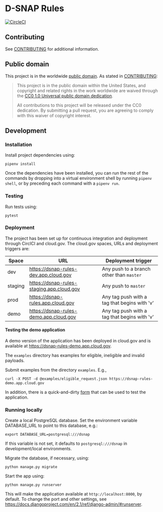 # D-SNAP Rules
[![CircleCI](https://circleci.com/gh/18F/dsnap_rules.svg?style=svg)](https://circleci.com/gh/18F/dsnap_rules)

## Contributing

See [CONTRIBUTING](CONTRIBUTING.md) for additional information.

## Public domain

This project is in the worldwide [public domain](LICENSE.md). As stated in [CONTRIBUTING](CONTRIBUTING.md):

> This project is in the public domain within the United States, and copyright and related rights in the work worldwide are waived through the [CC0 1.0 Universal public domain dedication](https://creativecommons.org/publicdomain/zero/1.0/).
>
> All contributions to this project will be released under the CC0 dedication. By submitting a pull request, you are agreeing to comply with this waiver of copyright interest.

## Development

### Installation

Install project dependencies using:
```
pipenv install
```
Once the dependencies have been installed, you can run the rest of the commands by dropping into a virtual environment shell by running `pipenv shell`, or by preceding each command with a `pipenv run`.

### Testing

Run tests using:
```
pytest
```

### Deployment

The project has been set up for continuous integration and deployment through CirclCI and cloud.gov. The cloud.gov spaces, URLs and deployment triggers are:

| Space | URL | Deployment trigger |
|-------|-----|--------------------|
| dev   | https://dsnap-rules-dev.app.cloud.gov | Any push to a branch other than `master`|
| staging   | https://dsnap-rules-staging.app.cloud.gov | Any push to `master`|
| prod   | https://dsnap-rules.app.cloud.gov | Any tag push with a tag that begins with 'v'|
| demo   | https://dsnap-rules-demo.app.cloud.gov | Any tag push with a tag that begins with 'v'|

#### Testing the demo application
A demo version of the application has been deployed in cloud.gov and is available at https://dsnap-rules-demo.app.cloud.gov.

The `examples` directory has examples for eligible, ineligible and invalid payloads.

Submit examples from the directory `examples`. E.g.,
```
curl -X POST -d @examples/eligible_request.json https://dsnap-rules-demo.app.cloud.gov
```

In addition, there is a quick-and-dirty [form](https://dsnap-rules.app.cloud-demo.gov) that can be used to test the application.

### Running locally
Create a local PostgreSQL database. Set the environment variable DATABASE_URL to point to this database, e.g.:
```
export DATABASE_URL=postgresql:///dsnap
```
If this variable is not set, it defaults to `postgresql:///dsnap` in development/local environments.

Migrate the database, if necessary, using:
```
python manage.py migrate
```

Start the app using:
```
python manage.py runserver
```

This will make the application available at `http://localhost:8000`, by default. To change the port and other settings, see https://docs.djangoproject.com/en/2.1/ref/django-admin/#runserver.
